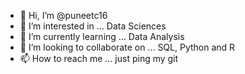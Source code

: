 - 👋 Hi, I’m @puneetc16
- 👀 I’m interested in ... Data Sciences
- 🌱 I’m currently learning ... Data Analysis
- 💞️ I’m looking to collaborate on ... SQL, Python and R
- 📫 How to reach me ... just ping my git

<!---
puneetc16/puneetc16 is a ✨ special ✨ repository because its `README.md` (this file) appears on your GitHub profile.
You can click the Preview link to take a look at your changes.
--->

